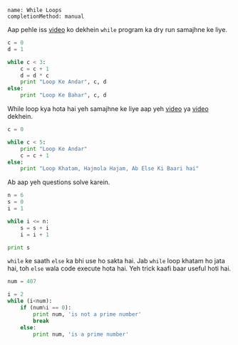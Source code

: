 ```ngMeta
name: While Loops
completionMethod: manual
```

Aap pehle iss [video](https://www.youtube.com/watch?v=s_7YgktIJFo&feature=youtu.be) ko dekhein `while` program ka dry run samajhne ke liye. 

```python
c = 0
d = 1

while c < 3:
    c = c + 1
    d = d * c
    print "Loop Ke Andar", c, d
else:
    print "Loop Ke Bahar", c, d
```


While loop kya hota hai yeh samajhne ke liye aap yeh [video](https://www.youtube.com/watch?v=efg169eYEqo) ya [video](https://www.youtube.com/watch?v=oG_jCqPVJYA) dekhein.

```python
c = 0

while c < 5:
    print "Loop Ke Andar"
    c = c + 1
else:
    print "Loop Khatam, Hajmola Hajam, Ab Else Ki Baari hai"
```

Ab aap yeh questions solve karein.
```python
n = 6
s = 0
i = 1

while i <= n:
    s = s + i
    i = i + 1

print s
```

`while` ke saath `else` ka bhi use ho sakta hai. Jab `while` loop khatam ho jata hai, toh `else` wala code execute hota hai. Yeh trick kaafi baar useful hoti hai.

```python
num = 407

i = 2
while (i<num):
    if (num%i == 0):
        print num, 'is not a prime number'
        break
    else:
        print num, 'is a prime number'
```